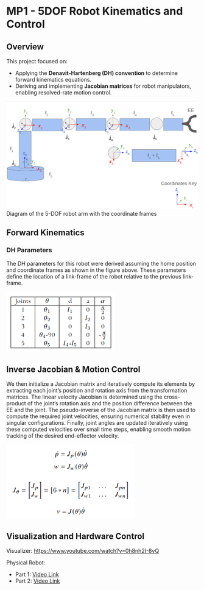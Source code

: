 # MP1 - 5DOF Robot Kinematics and Control

## Overview
This project focused on:
- Applying the **Denavit-Hartenberg (DH) convention** to determine forward kinematics equations.
- Deriving and implementing **Jacobian matrices** for robot manipulators, enabling resolved-rate motion control.


<img src = "media/robot_diagram.png">
Diagram of the 5-DOF robot arm with the coordinate frames

## Forward Kinematics

### DH Parameters
The DH parameters for this robot were derived assuming the home position and coordinate frames as shown in the figure above. These parameters define the location of a link-frame of the robot relative to the previous link-frame.

<img src = "media/DH Table.png">


## Inverse Jacobian & Motion Control
We then initialize a Jacobian matrix and iteratively compute its elements by extracting each joint’s position and rotation axis from the transformation matrices. The linear velocity Jacobian is determined using the cross-product of the joint’s rotation axis and the position difference between the EE and the joint. The pseudo-inverse of the Jacobian matrix is then used to compute the required joint velocities, ensuring numerical stability even in singular configurations. Finally, joint angles are updated iteratively using these computed velocities over small time steps, enabling smooth motion tracking of the desired end-effector velocity.

<img src = "media/inverse_jacobian.png">

## Visualization and Hardware Control

Visualizer: https://www.youtube.com/watch?v=0h8nh2I-8vQ

Physical Robot: 
- Part 1: [Video Link](https://drive.google.com/file/d/11QEZmELQBAB_M4YK3fwwU9ZK_hN1ojpZ/view?usp=sharing)
- Part 2: [Video Link](https://drive.google.com/file/d/1BrRJkHzDXgy8Xag4MnWLZKQ6sB9ykE6d/view?usp=sharing)